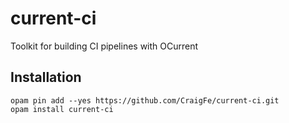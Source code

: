 # current-ci

Toolkit for building CI pipelines with OCurrent

## Installation

```
opam pin add --yes https://github.com/CraigFe/current-ci.git
opam install current-ci
```
